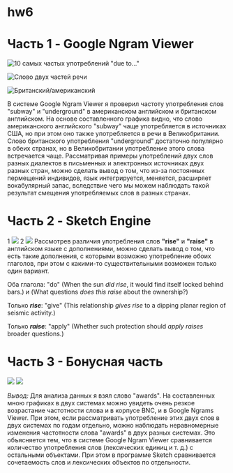# hw6
Часть 1 - Google Ngram Viewer
===========================

![10 самых частых употреблений "due to..."](http://dl3.joxi.net/drive/2018/04/09/0030/1972/197214..)

![Слово двух частей речи](http://dl4.joxi.net/drive/2018/04/09/0030/1972/197214..)

![Британский/американский](http://dl3.joxi.net/drive/2018/04/09/0030/1972/197214..)

В системе Google Ngram Viewer я проверил частоту употребления слов "subway" и "underground" в американском английском и британском английском.
На основе составленного графика видно, что слово американского английского "subway" чаще употребляется в источниках США, но при этом оно также употребляется в речи в Великобритании. Слово британского употребления "underground" достаточно популярно в обеих странах, но в Великобритании употребление этого слова встречается чаще. 
Рассматривая примеры употреблений двух слов разных диалектов в письменных и электронных источниках двух разных стран, можно сделать вывод о том, что из-за постоянных пермещений индивидов, язык интегрируется, меняется, расширяет вокабулярный запас, вследствие чего мы можем наблюдать такой результат смещения употребляемых слов в разных странах.

Часть 2 - Sketch Engine
===========================
1 ![](http://dl4.joxi.net/drive/2018/04/09/0030/1972/197214..)
2 ![](http://dl4.joxi.net/drive/2018/04/09/0030/1972/197214..)
Рассмотрев различия употребления слов **"rise"** и **"raise"** в английском языке с дополнениями, можно сделать вывод о том, что есть такие дополнения, с которыми возможно употребление обоих глаголов, при этом с какими-то существительными возможен только один вариант.

Оба глагола: "do" (When the sun *did rise*, it would find itself locked behind bars.) и (What questions *does this raise* about the ownership?)

Только ***rise***: "give" (This relationship *gives rise* to a dipping planar region of seismic activity.)

Только ***raise***: "apply" (Whether such protection should *apply raises* broader questions.)

Часть 3 - Бонусная часть
==========================

![](http://dl3.joxi.net/drive/2018/04/09/0030/1972/197214..)
![](http://dl3.joxi.net/drive/2018/04/09/0030/1972/197214..)

*Вывод:* Для анализа данных я взял слово "awards". На составленных мною графиках в двух системах можно увидеть очень резкое возрастание частотности слова и в корпусе BNC, и в Google Ngrams Viewer. При этом, если рассматривать употребление этих двух слов в двух системах по годам отдельно, можно наблюдать неравномерные изменения частотности слова "awards" в двух разных системах. 
Это объясняется тем, что в системе Google Ngram Viewer сравнивается количество употребления слов (лексических единиц и т. д.) с остальными объектами. При этом в программе Sketch сравнивается сочетаемость слов и лексических объектов по отдельности.
